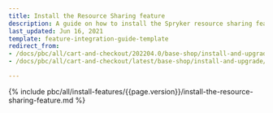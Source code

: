 ```yaml
---
title: Install the Resource Sharing feature
description: A guide on how to install the Spryker resource sharing feature within your Spryker projects.
last_updated: Jun 16, 2021
template: feature-integration-guide-template
redirect_from:
- /docs/pbc/all/cart-and-checkout/202204.0/base-shop/install-and-upgrade/install-features/install-the-resource-sharing-feature.html
- /docs/pbc/all/cart-and-checkout/latest/base-shop/install-and-upgrade/install-features/install-the-resource-sharing-feature.html

---
```


{% include pbc/all/install-features/{{page.version}}/install-the-resource-sharing-feature.md %} <!-- To edit, see /_includes/pbc/all/install-features/202311.0/install-the-resource-sharing-feature.md -->
